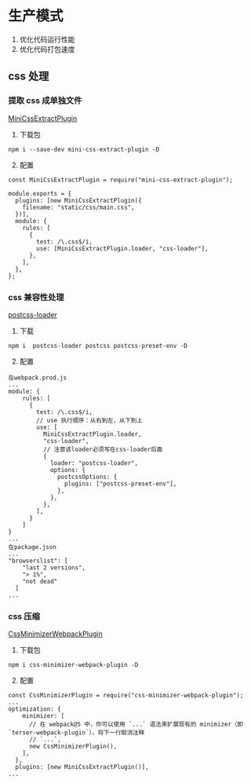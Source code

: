 # 生产模式

1. 优化代码运行性能
2. 优化代码打包速度

## css 处理

### 提取 css 成单独文件

[MiniCssExtractPlugin](https://webpack.docschina.org/plugins/mini-css-extract-plugin)

1. 下载包

```
npm i --save-dev mini-css-extract-plugin -D
```

2. 配置

```
const MiniCssExtractPlugin = require("mini-css-extract-plugin");

module.exports = {
  plugins: [new MiniCssExtractPlugin({
    filename: "static/css/main.css",
  })],
  module: {
    rules: [
      {
        test: /\.css$/i,
        use: [MiniCssExtractPlugin.loader, "css-loader"],
      },
    ],
  },
};
```

### css 兼容性处理

[postcss-loader](https://webpack.docschina.org/loaders/postcss-loader/)

1. 下载

```
npm i  postcss-loader postcss postcss-preset-env -D
```

2. 配置

```
在webpack.prod.js
...
module: {
    rules: [
      {
        test: /\.css$/i,
        // use 执行顺序：从右到左，从下到上
        use: [
          MiniCssExtractPlugin.loader,
          "css-loader",
          // 注意该loader必须写在css-loader后面
          {
            loader: "postcss-loader",
            options: {
              postcssOptions: {
                plugins: ["postcss-preset-env"],
              },
            },
          },
        ],
      }
    ]
}
...
在package.json
...
"browserslist": [
    "last 2 versions",
    "> 1%",
    "not dead"
  ]
...
```

### css 压缩

[CssMinimizerWebpackPlugin](https://webpack.docschina.org/plugins/css-minimizer-webpack-plugin/)

1. 下载包

```
npm i css-minimizer-webpack-plugin -D
```

2. 配置

```
const CssMinimizerPlugin = require("css-minimizer-webpack-plugin");
...
optimization: {
    minimizer: [
      // 在 webpack@5 中，你可以使用 `...` 语法来扩展现有的 minimizer（即 `terser-webpack-plugin`），将下一行取消注释
      // `...`,
      new CssMinimizerPlugin(),
    ],
  },
  plugins: [new MiniCssExtractPlugin()],
...
```
